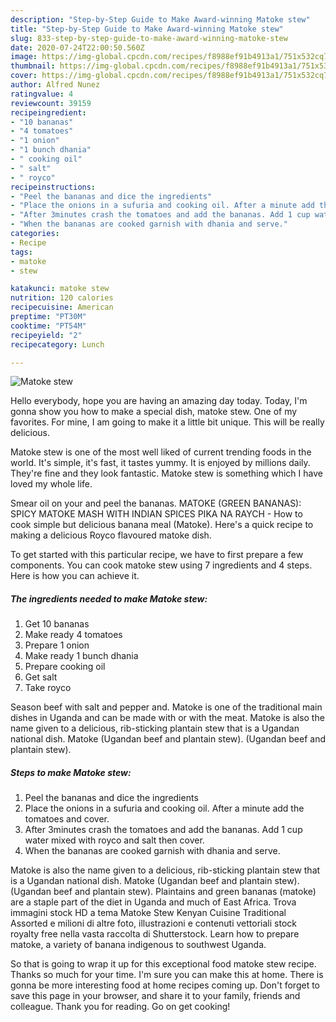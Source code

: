 ```yaml
---
description: "Step-by-Step Guide to Make Award-winning Matoke stew"
title: "Step-by-Step Guide to Make Award-winning Matoke stew"
slug: 833-step-by-step-guide-to-make-award-winning-matoke-stew
date: 2020-07-24T22:00:50.560Z
image: https://img-global.cpcdn.com/recipes/f8988ef91b4913a1/751x532cq70/matoke-stew-recipe-main-photo.jpg
thumbnail: https://img-global.cpcdn.com/recipes/f8988ef91b4913a1/751x532cq70/matoke-stew-recipe-main-photo.jpg
cover: https://img-global.cpcdn.com/recipes/f8988ef91b4913a1/751x532cq70/matoke-stew-recipe-main-photo.jpg
author: Alfred Nunez
ratingvalue: 4
reviewcount: 39159
recipeingredient:
- "10 bananas"
- "4 tomatoes"
- "1 onion"
- "1 bunch dhania"
- " cooking oil"
- " salt"
- " royco"
recipeinstructions:
- "Peel the bananas and dice the ingredients"
- "Place the onions in a sufuria and cooking oil. After a minute add the tomatoes and cover."
- "After 3minutes crash the tomatoes and add the bananas. Add 1 cup water mixed with royco and salt then cover."
- "When the bananas are cooked garnish with dhania and serve."
categories:
- Recipe
tags:
- matoke
- stew

katakunci: matoke stew 
nutrition: 120 calories
recipecuisine: American
preptime: "PT30M"
cooktime: "PT54M"
recipeyield: "2"
recipecategory: Lunch

---
```



![Matoke stew](https://img-global.cpcdn.com/recipes/f8988ef91b4913a1/751x532cq70/matoke-stew-recipe-main-photo.jpg)

Hello everybody, hope you are having an amazing day today. Today, I'm gonna show you how to make a special dish, matoke stew. One of my favorites. For mine, I am going to make it a little bit unique. This will be really delicious.

Matoke stew is one of the most well liked of current trending foods in the world. It's simple, it's fast, it tastes yummy. It is enjoyed by millions daily. They're fine and they look fantastic. Matoke stew is something which I have loved my whole life.

Smear oil on your and peel the bananas. MATOKE (GREEN BANANAS): SPICY MATOKE MASH WITH INDIAN SPICES PIKA NA RAYCH - How to cook simple but delicious banana meal (Matoke). Here&#39;s a quick recipe to making a delicious Royco flavoured matoke dish.


To get started with this particular recipe, we have to first prepare a few components. You can cook matoke stew using 7 ingredients and 4 steps. Here is how you can achieve it.

<!--inarticleads1-->

##### The ingredients needed to make Matoke stew:

1. Get 10 bananas
1. Make ready 4 tomatoes
1. Prepare 1 onion
1. Make ready 1 bunch dhania
1. Prepare  cooking oil
1. Get  salt
1. Take  royco


Season beef with salt and pepper and. Matoke is one of the traditional main dishes in Uganda and can be made with or with the meat. Matoke is also the name given to a delicious, rib-sticking plantain stew that is a Ugandan national dish. Matoke (Ugandan beef and plantain stew). (Ugandan beef and plantain stew). 

<!--inarticleads2-->

##### Steps to make Matoke stew:

1. Peel the bananas and dice the ingredients
1. Place the onions in a sufuria and cooking oil. After a minute add the tomatoes and cover.
1. After 3minutes crash the tomatoes and add the bananas. Add 1 cup water mixed with royco and salt then cover.
1. When the bananas are cooked garnish with dhania and serve.


Matoke is also the name given to a delicious, rib-sticking plantain stew that is a Ugandan national dish. Matoke (Ugandan beef and plantain stew). (Ugandan beef and plantain stew). Plaintains and green bananas (matoke) are a staple part of the diet in Uganda and much of East Africa. Trova immagini stock HD a tema Matoke Stew Kenyan Cuisine Traditional Assorted e milioni di altre foto, illustrazioni e contenuti vettoriali stock royalty free nella vasta raccolta di Shutterstock. Learn how to prepare matoke, a variety of banana indigenous to southwest Uganda. 

So that is going to wrap it up for this exceptional food matoke stew recipe. Thanks so much for your time. I'm sure you can make this at home. There is gonna be more interesting food at home recipes coming up. Don't forget to save this page in your browser, and share it to your family, friends and colleague. Thank you for reading. Go on get cooking!
